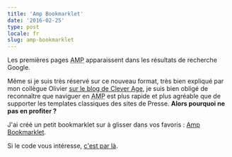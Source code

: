 ```yaml
---
title: 'Amp Bookmarklet'
date: '2016-02-25'
type: post
locale: fr
slug: amp-bookmarklet
---
```


Les premières pages <abbr title="Accelerated Mobile Pages">AMP</abbr> apparaissent dans les résultats de recherche Google.

Même si je suis très réservé sur ce nouveau format, très bien expliqué par mon collègue Olivier [sur le blog de Clever Age](https://blog.clever-age.com/fr/2016/02/08/amp-project-booste-le-chargement-des-pages-web/ '"AMP Project booste le chargement des pages web", Oliver Keul'), je suis bien obligé de reconnaître que naviguer en <abbr title="Accelerated Mobile Pages">AMP</abbr> est plus rapide et plus agréable que de supporter les <span lang="en">templates</span> classiques des sites de Presse. **Alors pourquoi ne pas en profiter ?**

J'ai créé un petit <span lang="en">bookmarklet</span> sur à glisser dans vos favoris : <a href="javascript:void function(){var e=document.querySelector('link[rel=%22amphtml%22]');e%26%26(location.href=e.href)}();">Amp Bookmarklet</a>.

Si le code vous intéresse, [c'est par là](https://gist.github.com/borisschapira/f240f1db4490e5902af0 '"AMP Bookmarket : go to the AMP version of the current page.", on Gist').
